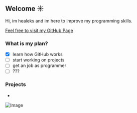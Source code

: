## Welcome :sunny:

Hi, im healeks and im here to improve my programming skills.

[Feel free to visit my GitHub Page](https://github.com/healeks) 

### What is my plan?

- [x] learn how GitHub works
- [ ] start working on projects
- [ ] get an job as programmer
- [ ] ??? 

### Projects

* 

![Image](http://awallpapershub.com/wp-content/uploads/2018/05/Rick-and-Morty-Wallpapers.jpg)


